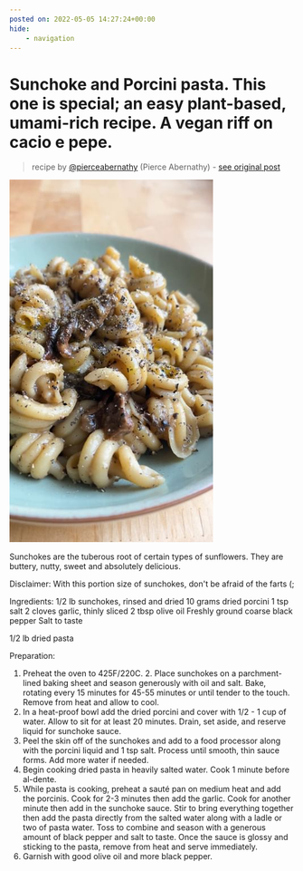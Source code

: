 ```yaml
---
posted on: 2022-05-05 14:27:24+00:00
hide:
    - navigation
---
```


# Sunchoke and Porcini pasta. This one is special; an easy plant-based, umami-rich recipe. A vegan riff on cacio e pepe.  

> recipe by [@pierceabernathy](https://www.instagram.com/pierceabernathy/) 
(Pierce Abernathy) - [see original post](https://instagram.com/p/CdLf8jUpfUV)

![](../img/pierceabernathy_05-05-2022_1405.png)


Sunchokes are the tuberous root of certain types of sunflowers. They are buttery, nutty, sweet and absolutely delicious.

Disclaimer: With this portion size of sunchokes, don't be afraid of the farts (;

Ingredients:
1/2 lb sunchokes, rinsed and dried 
10 grams dried porcini
1 tsp salt
2 cloves garlic, thinly sliced
2 tbsp olive oil
Freshly ground coarse black pepper 
Salt to taste

1/2 lb dried pasta 

Preparation: 
1. Preheat the oven to 425F/220C. 2. Place sunchokes on a parchment-lined baking sheet and season generously with oil and salt. Bake, rotating every 15 minutes for 45-55 minutes or until tender to the touch. Remove from heat and allow to cool.
3. In a heat-proof bowl add the dried porcini and cover with 1/2 - 1 cup of water. Allow to sit for at least 20 minutes. Drain, set aside, and reserve liquid for sunchoke sauce.
4. Peel the skin off of the sunchokes and add to a food processor along with the porcini liquid and 1 tsp salt. Process until smooth, thin sauce forms. Add more water if needed.
5. Begin cooking dried pasta in heavily salted water. Cook 1 minute before al-dente. 
6. While pasta is cooking, preheat a sauté pan on medium heat and add the porcinis. Cook for 2-3 minutes then add the garlic. Cook for another minute then add in the sunchoke sauce. Stir to bring everything together then add the pasta directly from the salted water along with a ladle or two of pasta water. Toss to combine and season with a generous amount of black pepper and salt to taste. Once the sauce is glossy and sticking to the pasta, remove from heat and serve immediately. 
7. Garnish with good olive oil and more black pepper. 